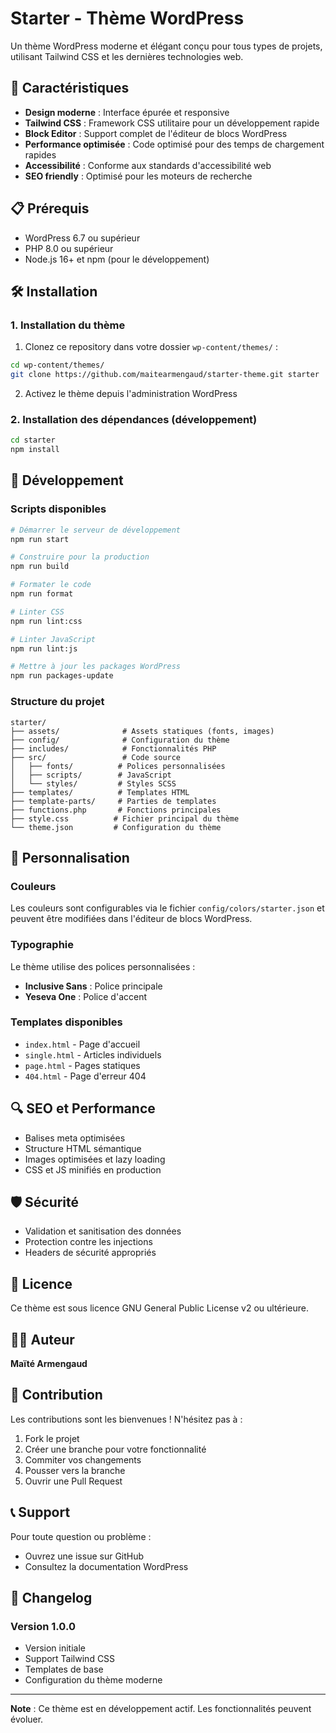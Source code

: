 # Starter - Thème WordPress

Un thème WordPress moderne et élégant conçu pour tous types de projets, utilisant Tailwind CSS et les dernières technologies web.

## 🚀 Caractéristiques

- **Design moderne** : Interface épurée et responsive
- **Tailwind CSS** : Framework CSS utilitaire pour un développement rapide
- **Block Editor** : Support complet de l'éditeur de blocs WordPress
- **Performance optimisée** : Code optimisé pour des temps de chargement rapides
- **Accessibilité** : Conforme aux standards d'accessibilité web
- **SEO friendly** : Optimisé pour les moteurs de recherche

## 📋 Prérequis

- WordPress 6.7 ou supérieur
- PHP 8.0 ou supérieur
- Node.js 16+ et npm (pour le développement)

## 🛠️ Installation

### 1. Installation du thème

1. Clonez ce repository dans votre dossier `wp-content/themes/` :
```bash
cd wp-content/themes/
git clone https://github.com/maitearmengaud/starter-theme.git starter
```

2. Activez le thème depuis l'administration WordPress

### 2. Installation des dépendances (développement)

```bash
cd starter
npm install
```

## 🔧 Développement

### Scripts disponibles

```bash
# Démarrer le serveur de développement
npm run start

# Construire pour la production
npm run build

# Formater le code
npm run format

# Linter CSS
npm run lint:css

# Linter JavaScript
npm run lint:js

# Mettre à jour les packages WordPress
npm run packages-update
```

### Structure du projet

```
starter/
├── assets/              # Assets statiques (fonts, images)
├── config/              # Configuration du thème
├── includes/            # Fonctionnalités PHP
├── src/                 # Code source
│   ├── fonts/          # Polices personnalisées
│   ├── scripts/        # JavaScript
│   └── styles/         # Styles SCSS
├── templates/          # Templates HTML
├── template-parts/     # Parties de templates
├── functions.php       # Fonctions principales
├── style.css          # Fichier principal du thème
└── theme.json         # Configuration du thème
```

## 🎨 Personnalisation

### Couleurs

Les couleurs sont configurables via le fichier `config/colors/starter.json` et peuvent être modifiées dans l'éditeur de blocs WordPress.

### Typographie

Le thème utilise des polices personnalisées :
- **Inclusive Sans** : Police principale
- **Yeseva One** : Police d'accent

### Templates disponibles

- `index.html` - Page d'accueil
- `single.html` - Articles individuels
- `page.html` - Pages statiques
- `404.html` - Page d'erreur 404

## 🔍 SEO et Performance

- Balises meta optimisées
- Structure HTML sémantique
- Images optimisées et lazy loading
- CSS et JS minifiés en production

## 🛡️ Sécurité

- Validation et sanitisation des données
- Protection contre les injections
- Headers de sécurité appropriés

## 📄 Licence

Ce thème est sous licence GNU General Public License v2 ou ultérieure.

## 👨‍💻 Auteur

**Maïté Armengaud**

## 🤝 Contribution

Les contributions sont les bienvenues ! N'hésitez pas à :
1. Fork le projet
2. Créer une branche pour votre fonctionnalité
3. Commiter vos changements
4. Pousser vers la branche
5. Ouvrir une Pull Request

## 📞 Support

Pour toute question ou problème :
- Ouvrez une issue sur GitHub
- Consultez la documentation WordPress

## 🔄 Changelog

### Version 1.0.0
- Version initiale
- Support Tailwind CSS
- Templates de base
- Configuration du thème moderne

---

**Note** : Ce thème est en développement actif. Les fonctionnalités peuvent évoluer. 